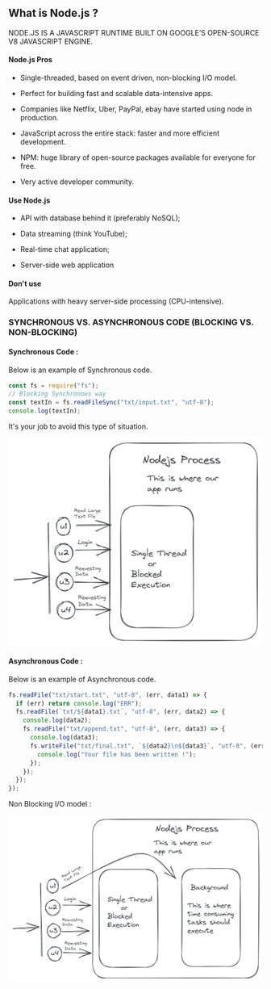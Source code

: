 ## What is Node.js ?

NODE.JS IS A JAVASCRIPT RUNTIME BUILT ON GOOGLE’S OPEN-SOURCE V8 JAVASCRIPT ENGINE.

#### Node.js Pros

-   Single-threaded, based on event driven, non-blocking I/O model.

-   Perfect for building fast and scalable data-intensive apps.
-   Companies like Netflix, Uber, PayPal, ebay have started using node in production.
-   JavaScript across the entire stack: faster and more efficient development.
-   NPM: huge library of open-source packages available for everyone for free.
-   Very active developer community.

#### Use Node.js

-   API with database behind it (preferably NoSQL);

-   Data streaming (think YouTube);
-   Real-time chat application;
-   Server-side web application

#### Don't use

Applications with heavy server-side processing
(CPU-intensive).

### SYNCHRONOUS VS. ASYNCHRONOUS CODE (BLOCKING VS. NON-BLOCKING)

#### Synchronous Code :

Below is an example of Synchronous code.

```js
const fs = require("fs");
// Blocking Synchronous way
const textIn = fs.readFileSync("txt/input.txt", "utf-8");
console.log(textIn);
```

It's your job to avoid this type of situation.

<img src="Notes-Img\N1.png" alt="N1" width="600" />

#### Asynchronous Code :

Below is an example of Asynchronous code.

```js
fs.readFile("txt/start.txt", "utf-8", (err, data1) => {
  if (err) return console.log("ERR");
  fs.readFile(`txt/${data1}.txt`, "utf-8", (err, data2) => {
    console.log(data2);
    fs.readFile("txt/append.txt", "utf-8", (err, data3) => {
      console.log(data3);
      fs.writeFile("txt/final.txt", `${data2}\n${data3}`, "utf-8", (err) => {
        console.log("Your file has been written !");
      });
    });
  });
});
```

Non Blocking I/O model :

<img src="Notes-Img\N2.png" alt="N2" width="600" />
